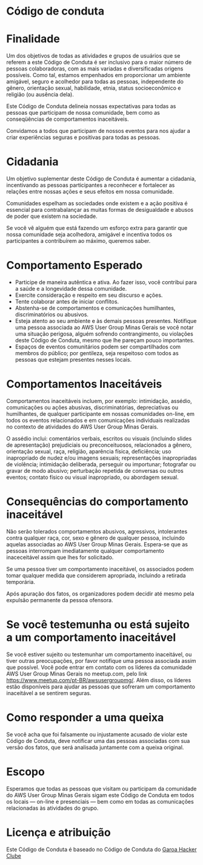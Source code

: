 # Código de conduta

# Finalidade

Um dos objetivos de todas as atividades e grupos de usuários que se referem a este Código de Conduta é ser inclusivo para o maior número de pessoas colaboradoras, com as mais variadas e diversificadas origens possíveis. Como tal, estamos empenhados em proporcionar um ambiente amigável, seguro e acolhedor para todas as pessoas, independente do gênero, orientação sexual, habilidade, etnia, status socioeconômico e religião (ou ausência dela).

Este Código de Conduta delineia nossas expectativas para todas as pessoas que participam de nossa comunidade, bem como as conseqüências de comportamentos inaceitáveis.

Convidamos a todos que participam de nossos eventos para nos ajudar a criar experiências seguras e positivas para todas as pessoas. 

# Cidadania

Um objetivo suplementar deste Código de Conduta é aumentar a cidadania, incentivando as pessoas participantes a reconhecer e fortalecer as relações entre nossas ações e seus efeitos em nossa comunidade.

Comunidades espelham as sociedades onde existem e a ação positiva é essencial para contrabalançar as muitas formas de desigualdade e abusos de poder que existem na sociedade.

Se você vê alguém que está fazendo um esforço extra para garantir que nossa comunidade seja acolhedora, amigável e incentiva todos os participantes a contribuírem ao máximo, queremos saber. 

# Comportamento Esperado

- Participe de maneira autêntica e ativa. Ao fazer isso, você contribui para a saúde e a longevidade dessa comunidade.
- Exercite consideração e respeito em seu discurso e ações.
- Tente colaborar antes de iniciar conflitos.
- Abstenha-se de comportamentos e comunicações humilhantes, discriminatórios ou abusivos.
- Esteja atento ao seu ambiente e às demais pessoas presentes. Notifique uma pessoa associada ao AWS User Group Minas Gerais se você notar uma situação perigosa, alguém sofrendo contrangimento, ou violações deste Código de Conduta, mesmo que lhe pareçam pouco importantes.
- Espaços de eventos comunitários podem ser compartilhados com membros do público; por gentileza, seja respeitoso com todos as pessoas que estejam presentes nesses locais.

# Comportamentos Inaceitáveis

Comportamentos inaceitáveis incluem, por exemplo: intimidação, assédio, comunicações ou ações abusivas, discriminatórias, depreciativas ou humilhantes, de qualquer participante em nossas comunidades on-line, em todos os eventos relacionados e em comunicações individuais realizadas no contexto de atividades do AWS User Group Minas Gerais.

O assédio inclui: comentários verbais, escritos ou visuais (incluindo slides de apresentação) prejudiciais ou preconceituosos, relacionados a gênero, orientação sexual, raça, religião, aparência física, deficiência; uso inapropriado de nudez e/ou imagens sexuais; representações inapropriadas de violência; intimidação deliberada, perseguir ou importunar; fotografar ou gravar de modo abusivo; perturbação repetida de conversas ou outros eventos; contato físico ou visual inapropriado, ou abordagem sexual. 

# Consequências do comportamento inaceitável

Não serão tolerados comportamentos abusivos, agressivos, intolerantes contra qualquer raça, cor, sexo e gênero de qualquer pessoa, incluindo aquelas associadas ao AWS User Group Minas Gerais. Espera-se que as pessoas interrompam imediatamente qualquer comportamento inaceceitável assim que lhes for solicitado.

Se uma pessoa tiver um comportamento inaceitável, os associados podem tomar qualquer medida que considerem apropriada, incluindo a retirada temporária.

Após apuração dos fatos, os organizadores podem decidir até mesmo pela expulsão permanente da pessoa ofensora. 

# Se você testemunha ou está sujeito a um comportamento inaceitável

Se você estiver sujeito ou testemunhar um comportamento inaceitável, ou tiver outras preocupações, por favor notifique uma pessoa associada assim que possível. Você pode entrar em contato com os líderes da comunidade AWS User Group Minas Gerais no meetup.com, pelo link https://www.meetup.com/pt-BR/awsusergroupmg/. Além disso, os líderes estão disponíveis para ajudar as pessoas que sofreram um comportamento inaceitável a se sentirem seguras. 

# Como responder a uma queixa

Se você acha que foi falsamente ou injustamente acusado de violar este Código de Conduta, deve notificar uma das pessoas associadas com sua versão dos fatos, que será analisada juntamente com a queixa original. 

# Escopo

Esperamos que todas as pessoas que visitam ou participam da comunidade do AWS User Group Minas Gerais sigam este Código de Conduta em todos os locais — on-line e presenciais — bem como em todas as comunicações relacionadas às atividades do grupo. 

# Licença e atribuição

Este Código de Conduta é baseado no Código de Conduta do [Garoa Hacker Clube](https://garoa.net.br/wiki/C%C3%B3digo_de_Conduta_Completo)
